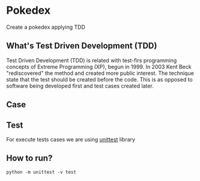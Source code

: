 # Pokedex

Create a pokedex applying TDD

## What's Test Driven Development (TDD)

Test Driven Development (TDD) is related with test-firs programming concepts of Extreme Programming (XP), begun in 1999. In 2003 Kent Beck "rediscovered" the method and created more public interest. The technique state that the test should be created before the code. This is as opposed to software being developed first and test cases created later.

## Case

## Test

For execute tests cases we are using [unittest](https://docs.python.org/3/library/unittest.html) library

## How to run?

```python -m unittest -v test```
